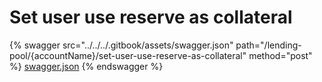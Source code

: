 # Set user use reserve as collateral

{% swagger src="../../../.gitbook/assets/swagger.json" path="/lending-pool/{accountName}/set-user-use-reserve-as-collateral" method="post" %}
[swagger.json](../../../.gitbook/assets/swagger.json)
{% endswagger %}
